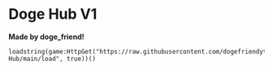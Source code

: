 # Doge Hub V1

**Made by doge_friend!**
```
loadstring(game:HttpGet("https://raw.githubusercontent.com/dogefriendyt/Doge-Hub/main/load", true))()
